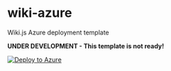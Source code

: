 # wiki-azure
Wiki.js Azure deployment template

**UNDER DEVELOPMENT - This template is not ready!**

[![Deploy to Azure](http://azuredeploy.net/deploybutton.png)](https://portal.azure.com/#create/Microsoft.Template/uri/https%3A%2F%2Fraw.githubusercontent.com%2FRequarks%2Fwiki-azure%2Fmaster%2Fazuredeploy.json)
